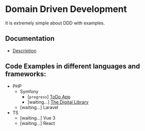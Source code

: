 # Domain Driven Development

It is extremely simple about DDD with examples.

## Documentation

- [Description](./docs/index.md)

## Code Examples in different languages and frameworks:

- PHP
    - Symfony
        - [`progress`] [ToDo App](./examples/php/symfony/to-do)
        - [waiting...] [The Digital Library](./examples/php/symfony/digital-library)
    - [waiting...] Laravel
- TS
    - [waiting...] Vue 3
    - [waiting...] React
